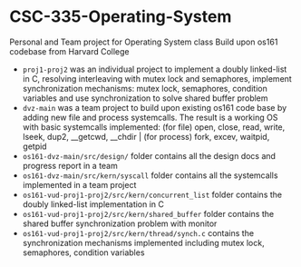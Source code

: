 # CSC-335-Operating-System
Personal and Team project for Operating System class
Build upon os161 codebase from Harvard College
- `proj1-proj2` was an individual project to implement a doubly linked-list in C, resolving interleaving with mutex lock and semaphores, implement synchronization mechanisms: mutex lock, semaphores, condition variables and use synchronization to solve shared buffer problem
- `dvz-main` was a team project to build upon existing os161 code base by adding new file and process systemcalls. The result is a working OS with basic systemcalls implemented: (for file) open, close, read, write, lseek, dup2, __getcwd, __chdir | (for process) fork, excev, waitpid, getpid
- `os161-dvz-main/src/design/` folder contains all the design docs and progress report in a team
- `os161-dvz-main/src/kern/syscall` folder contains all the systemcalls implemented in a team project
- `os161-vud-proj1-proj2/src/kern/concurrent_list` folder contains the doubly linked-list implementation in C
- `os161-vud-proj1-proj2/src/kern/shared_buffer` folder contains the shared buffer synchronization problem with monitor
- `os161-vud-proj1-proj2/src/kern/thread/synch.c` contains the synchronization mechanisms implemented including mutex lock, semaphores, condition variables


